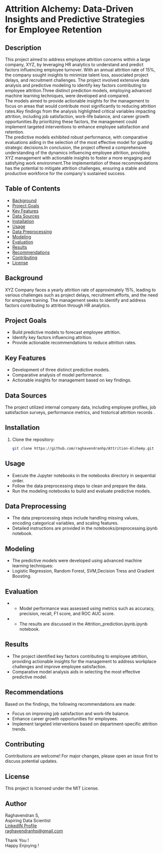 
# Attrition Alchemy: Data-Driven Insights and Predictive Strategies for Employee Retention

## Description

This project aimed to address employee attrition concerns within a large company, XYZ, by leveraging HR analytics to understand and predict factors influencing employee turnover.  With an annual attrition rate of 15%, the company sought insights to minimize talent loss, associated project delays, and recruitment challenges.  The project involved extensive data analysis and predictive modeling to identify key factors contributing to employee attrition.Three distinct prediction models, employing advanced machine learning techniques, were developed and compared.  
The models aimed to provide actionable insights for the management to focus on areas that would contribute most significantly to reducing attrition rates.Key findings from the analysis highlighted critical variables impacting attrition, including job satisfaction, work-life balance, and career growth opportunities.By prioritizing these factors, the management could implement targeted interventions to enhance employee satisfaction and retention.  
The predictive models exhibited robust performance, with comparative evaluations aiding in the selection of the most effective model for guiding strategic decisions.In conclusion, the project offered a comprehensive understanding of the dynamics influencing employee attrition, providing XYZ management with actionable insights to foster a more engaging and satisfying work environment.The implementation of these recommendations has the potential to mitigate attrition challenges, ensuring a stable and productive workforce for the company's sustained success.


## Table of Contents

- [Background](#background)
- [Project Goals](#project-goals)
- [Key Features](#key-features)
- [Data Sources](#data-sources)
- [Installation](#installation)
- [Usage](#usage)
- [Data Preprocessing](#data-preprocessing)
- [Modeling](#modeling)
- [Evaluation](#evaluation)
- [Results](#results)
- [Recommendations](#recommendations)
- [Contributing](#contributing)
- [License](#license)

## Background

XYZ Company faces a yearly attrition rate of approximately 15%, leading to various challenges such as project delays, recruitment efforts, and the need for employee training. The management seeks to identify and address factors contributing to attrition through HR analytics.

## Project Goals

- Build predictive models to forecast employee attrition.
- Identify key factors influencing attrition.
- Provide actionable recommendations to reduce attrition rates.

## Key Features

- Development of three distinct predictive models.
- Comparative analysis of model performance.
- Actionable insights for management based on key findings.

## Data Sources

The project utilized internal company data, including employee profiles, job satisfaction surveys, performance metrics, and historical attrition records .

## Installation

1. Clone the repository:

   ```bash
   git clone https://github.com/raghavendranhp/Attrition-Alchemy.git

## Usage
- Execute the Jupyter notebooks in the notebooks directory in sequential order.
- Follow the data preprocessing steps to clean and prepare the data.
- Run the modeling notebooks to build and evaluate predictive models.

## Data Preprocessing
- The data preprocessing steps include handling missing values, encoding categorical variables, and scaling features. 
- Detailed instructions are provided in the notebooks/preprocessing.ipynb notebook.

## Modeling
- The predictive models were developed using advanced machine learning techniques:  
- Logistic Regression, Random Forest, SVM,Decision Tress and Gradient Boosting. 


## Evaluation
- - Model performance was assessed using metrics such as accuracy, precision, recall, F1 score, and ROC AUC score.
- - The results are discussed in the Attrition_prediction.ipynb.ipynb notebook.

## Results
- The project identified key factors contributing to employee attrition, providing actionable insights for the management to address workplace challenges and improve employee satisfaction.
- Comparative model analysis aids in selecting the most effective predictive model.

## Recommendations  
Based on the findings, the following recommendations are made:
- Focus on improving job satisfaction and work-life balance.
- Enhance career growth opportunities for employees.
- Implement targeted interventions based on department-specific attrition trends.

## Contributing  
Contributions are welcome! For major changes, please open an issue first to discuss potential updates.

## License  
This project is licensed under the MIT License.

## Author
Raghavendran S,  
Aspiring Data Scientist  
[LinkedIN Profile](https://www.linkedin.com/in/raghavendransundararajan/)  
raghavendranhp@gmail.com  

Thank You !  
Happy Enjoying !
